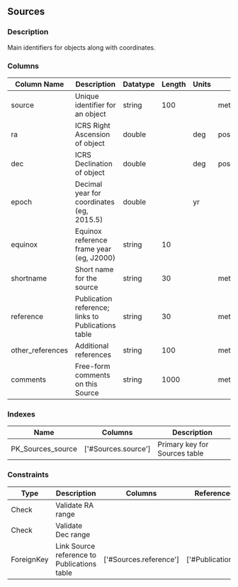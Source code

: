 ## Sources
### Description
Main identifiers for objects along with coordinates.
### Columns
| Column Name | Description | Datatype | Length | Units  | UCD | Nullable |
| --- | --- | --- | --- | --- | --- | --- |
| source | Unique identifier for an object | string | 100 |  | meta.id;src;meta.main | False |
| ra | ICRS Right Ascension of object | double |  | deg | pos.eq.ra;meta.main | True |
| dec | ICRS Declination of object | double |  | deg | pos.eq.dec;meta.main | True |
| epoch | Decimal year for coordinates (eg, 2015.5) | double |  | yr |  | True |
| equinox | Equinox reference frame year (eg, J2000) | string | 10 |  |  | True |
| shortname | Short name for the source | string | 30 |  | meta.id;src | True |
| reference | Publication reference; links to Publications table | string | 30 |  | meta.ref;meta.main | False |
| other_references | Additional references | string | 100 |  | meta.ref | True |
| comments | Free-form comments on this Source | string | 1000 |  | meta.note | True |

### Indexes
| Name | Columns | Description |
| --- | --- | --- |
| PK_Sources_source | ['#Sources.source'] | Primary key for Sources table |

### Constraints
| Type | Description | Columns | Referenced Columns |
| --- | --- | --- | --- |
| Check | Validate RA range |  |  |
| Check | Validate Dec range |  |  |
| ForeignKey | Link Source reference to Publications table | ['#Sources.reference'] | ['#Publications.reference'] |

